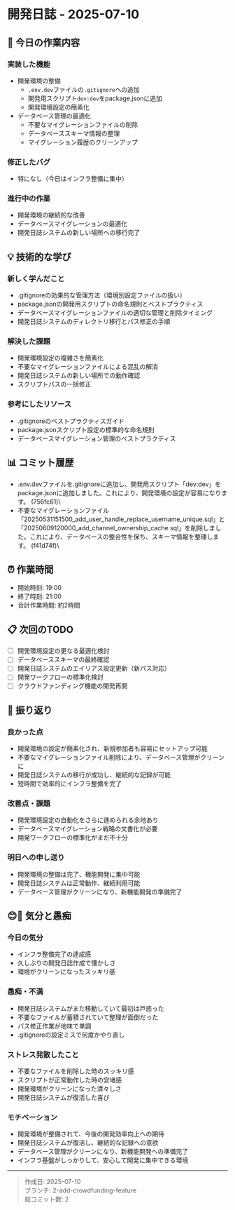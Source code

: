 # 開発日誌 - 2025-07-10

## 📝 今日の作業内容

### 実装した機能
- 開発環境の整備
  - `.env.dev`ファイルの`.gitignore`への追加
  - 開発用スクリプト`dev:dev`をpackage.jsonに追加
  - 開発環境設定の簡素化
- データベース管理の最適化
  - 不要なマイグレーションファイルの削除
  - データベーススキーマ情報の整理
  - マイグレーション履歴のクリーンアップ

### 修正したバグ
- 特になし（今日はインフラ整備に集中）

### 進行中の作業
- 開発環境の継続的な改善
- データベースマイグレーションの最適化
- 開発日誌システムの新しい場所への移行完了

## 💡 技術的な学び

### 新しく学んだこと
- .gitignoreの効果的な管理方法（環境別設定ファイルの扱い）
- package.jsonの開発用スクリプトの命名規則とベストプラクティス
- データベースマイグレーションファイルの適切な管理と削除タイミング
- 開発日誌システムのディレクトリ移行とパス修正の手順

### 解決した課題
- 開発環境設定の複雑さを簡素化
- 不要なマイグレーションファイルによる混乱の解消
- 開発日誌システムの新しい場所での動作確認
- スクリプトパスの一括修正

### 参考にしたリソース
- .gitignoreのベストプラクティスガイド
- package.jsonスクリプト設定の標準的な命名規則
- データベースマイグレーション管理のベストプラクティス

## 📊 コミット履歴
- .env.devファイルを.gitignoreに追加し、開発用スクリプト「dev:dev」をpackage.jsonに追加しました。これにより、開発環境の設定が容易になります。 (756fc61)\
- 不要なマイグレーションファイル「20250531151500_add_user_handle_replace_username_unique.sql」と「20250609120000_add_channel_ownership_cache.sql」を削除しました。これにより、データベースの整合性を保ち、スキーマ情報を整理します。 (f41d74f)\

## ⏰ 作業時間
- 開始時刻: 19:00
- 終了時刻: 21:00
- 合計作業時間: 約2時間

## 📋 次回のTODO
- [ ] 開発環境設定の更なる最適化検討
- [ ] データベーススキーマの最終確認
- [ ] 開発日誌システムのエイリアス設定更新（新パス対応）
- [ ] 開発ワークフローの標準化検討
- [ ] クラウドファンディング機能の開発再開

## 🤔 振り返り

### 良かった点
- 開発環境の設定が簡素化され、新規参加者も容易にセットアップ可能
- 不要なマイグレーションファイル削除により、データベース管理がクリーンに
- 開発日誌システムの移行が成功し、継続的な記録が可能
- 短時間で効率的にインフラ整備を完了

### 改善点・課題
- 開発環境設定の自動化をさらに進められる余地あり
- データベースマイグレーション戦略の文書化が必要
- 開発ワークフローの標準化がまだ不十分

### 明日への申し送り
- 開発環境の整備は完了、機能開発に集中可能
- 開発日誌システムは正常動作、継続利用可能
- データベース管理がクリーンになり、新機能開発の準備完了

## 😊😤 気分と愚痴

### 今日の気分
- インフラ整備完了の達成感
- 久しぶりの開発日誌作成で懐かしさ
- 環境がクリーンになったスッキリ感

### 愚痴・不満
- 開発日誌システムがまた移動していて最初は戸惑った
- 不要なファイルが蓄積されていて整理が面倒だった
- パス修正作業が地味で単調
- .gitignoreの設定ミスで何度かやり直し

### ストレス発散したこと
- 不要なファイルを削除した時のスッキリ感
- スクリプトが正常動作した時の安堵感
- 開発環境がクリーンになった清々しさ
- 開発日誌システムが復活した喜び

### モチベーション
- 開発環境が整備されて、今後の開発効率向上への期待
- 開発日誌システムが復活し、継続的な記録への意欲
- データベース管理がクリーンになり、新機能開発への準備完了
- インフラ基盤がしっかりして、安心して開発に集中できる環境

---
> 作成日: 2025-07-10  
> ブランチ: 2-add-crowdfunding-feature  
> 総コミット数: 2 